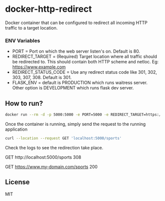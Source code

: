 # docker-http-redirect
Docker container that can be configured to redirect all incoming HTTP traffic to a target location.

### ENV Variables

- PORT =  Port on which the web server listen's on. Default is 80.
- REDIRECT_TARGET = (Required) Target location where all traffic should be redirected to. This should contain both HTTP scheme and netloc. Eg: https://www.example.com
- REDIRECT_STATUS_CODE = Use any redirect status code like 301, 302, 303, 307, 308. Default is 301.
- FLASK_ENV = default is PRODUCTION which runs waitress server. Other option is DEVELOPMENT which runs flask dev server.

## How to run?

```sh
docker run --rm -d -p 5000:5000 -e PORT=5000 -e REDIRECT_TARGET=https://www.my-domain.com/sports -e REDIRECT_STATUS_CODE=308 nshetty15/docker-http-redirect
```

Once the container is running, simply send the request to the running application
```sh
curl --location --request GET 'localhost:5000/sports'
```
Check the logs to see the redirection take place.

GET http://localhost:5000/sports   308

GET https://www.my-domain.com/sports 200

## License

MIT



